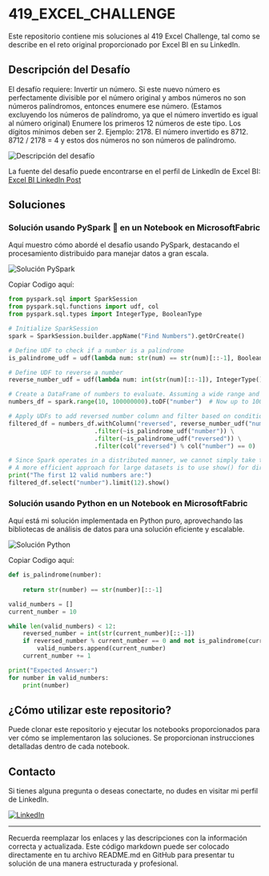 # 419_EXCEL_CHALLENGE

Este repositorio contiene mis soluciones al 419 Excel Challenge, tal como se describe en el reto original proporcionado por Excel BI en su LinkedIn.

## Descripción del Desafío

El desafío requiere:
Invertir un número. Si este nuevo número es perfectamente divisible por el número original y ambos números no son números palíndromos, entonces enumere ese número. (Estamos excluyendo los números de palíndromo, ya que el número invertido es igual al número original)
Enumere los primeros 12 números de este tipo. Los dígitos mínimos deben ser 2.
Ejemplo: 2178. El número invertido es 8712. 8712 / 2178 = 4 y estos dos números no son números de palíndromo.

![Descripción del desafío](https://github.com/cristobalsalcedo90/BI_Challenges/blob/c9961e9a15f3befbee69580e10b67febac26e815/418_EXCEL_CHALLENGE/Files/ExcelBi.png)

La fuente del desafío puede encontrarse en el perfil de LinkedIn de Excel BI: [Excel BI LinkedIn Post](https://www.linkedin.com/posts/excelbi_excel-challenge-problem-activity-7177876857915117569-cHiT?utm_source=share&utm_medium=member_desktop)

## Soluciones

### Solución usando PySpark 🚀 en un Notebook en MicrosoftFabric

Aquí muestro cómo abordé el desafío usando PySpark, destacando el procesamiento distribuido para manejar datos a gran escala.

![Solución PySpark](https://github.com/cristobalsalcedo90/BI_Challenges/blob/5753259fc5fc8b86223c736ce1d6643d8aba15f3/419_EXCEL_CHALLENGE/Files/419_EXCEL_CHALLENGE_PySpark.png)

Copiar Codigo aquí:
```python
from pyspark.sql import SparkSession
from pyspark.sql.functions import udf, col
from pyspark.sql.types import IntegerType, BooleanType

# Initialize SparkSession
spark = SparkSession.builder.appName("Find Numbers").getOrCreate()

# Define UDF to check if a number is a palindrome
is_palindrome_udf = udf(lambda num: str(num) == str(num)[::-1], BooleanType())

# Define UDF to reverse a number
reverse_number_udf = udf(lambda num: int(str(num)[::-1]), IntegerType())

# Create a DataFrame of numbers to evaluate. Assuming a wide range and then we'll filter.
numbers_df = spark.range(10, 100000000).toDF("number")  # Now up to 100,000,000

# Apply UDFs to add reversed number column and filter based on conditions
filtered_df = numbers_df.withColumn("reversed", reverse_number_udf("number")) \
                        .filter(~is_palindrome_udf("number")) \
                        .filter(~is_palindrome_udf("reversed")) \
                        .filter(col("reversed") % col("number") == 0)

# Since Spark operates in a distributed manner, we cannot simply take the first 12 elements directly after filtering.
# A more efficient approach for large datasets is to use show() for direct visualization instead of collecting the data.
print("The first 12 valid numbers are:")
filtered_df.select("number").limit(12).show()

```

### Solución usando Python en un Notebook en MicrosoftFabric

Aquí está mi solución implementada en Python puro, aprovechando las bibliotecas de análisis de datos para una solución eficiente y escalable.

![Solución Python](https://github.com/cristobalsalcedo90/BI_Challenges/blob/5753259fc5fc8b86223c736ce1d6643d8aba15f3/419_EXCEL_CHALLENGE/Files/419_EXCEL_CHALLENGE_Python.png)

Copiar Codigo aquí:
```python
def is_palindrome(number):
  
    return str(number) == str(number)[::-1]

valid_numbers = []
current_number = 10 

while len(valid_numbers) < 12:
    reversed_number = int(str(current_number)[::-1])
    if reversed_number % current_number == 0 and not is_palindrome(current_number) and not is_palindrome(reversed_number):
        valid_numbers.append(current_number)
    current_number += 1

print("Expected Answer:")
for number in valid_numbers:
    print(number)

```
## ¿Cómo utilizar este repositorio?

Puede clonar este repositorio y ejecutar los notebooks proporcionados para ver cómo se implementaron las soluciones. Se proporcionan instrucciones detalladas dentro de cada notebook.

## Contacto

Si tienes alguna pregunta o deseas conectarte, no dudes en visitar mi perfil de LinkedIn.

[![LinkedIn](https://img.shields.io/badge/LinkedIn-Cristobal%20Salcedo-blue)](https://www.linkedin.com/in/cristobal-salcedo)

---

Recuerda reemplazar los enlaces y las descripciones con la información correcta y actualizada. Este código markdown puede ser colocado directamente en tu archivo README.md en GitHub para presentar tu solución de una manera estructurada y profesional.
